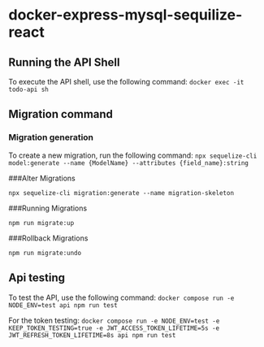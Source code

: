 # docker-express-mysql-sequilize-react

## Running the API Shell

To execute the API shell, use the following command:
`docker exec -it todo-api sh`

## Migration command

### Migration generation

To create a new migration, run the following command:
`npx sequelize-cli model:generate --name {ModelName} --attributes {field_name}:string`

###Alter Migrations

`npx sequelize-cli migration:generate --name migration-skeleton`

###Running Migrations

`npm run migrate:up`

###Rollback Migrations

`npm run migrate:undo`

## Api testing

To test the API, use the following command:
`docker compose run -e NODE_ENV=test api npm run test`

For the token testing:
`docker compose run -e NODE_ENV=test -e KEEP_TOKEN_TESTING=true -e JWT_ACCESS_TOKEN_LIFETIME=5s -e JWT_REFRESH_TOKEN_LIFETIME=8s api npm run test`
